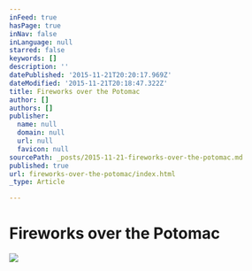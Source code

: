 ```yaml
---
inFeed: true
hasPage: true
inNav: false
inLanguage: null
starred: false
keywords: []
description: ''
datePublished: '2015-11-21T20:20:17.969Z'
dateModified: '2015-11-21T20:18:47.322Z'
title: Fireworks over the Potomac
author: []
authors: []
publisher:
  name: null
  domain: null
  url: null
  favicon: null
sourcePath: _posts/2015-11-21-fireworks-over-the-potomac.md
published: true
url: fireworks-over-the-potomac/index.html
_type: Article

---
```

# Fireworks over the Potomac
![](https://the-grid-user-content.s3-us-west-2.amazonaws.com/5ee4f466-2bd3-416a-b1e8-f2be7cb4fb62.jpg)
